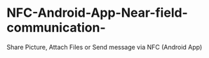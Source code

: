 # NFC-Android-App-Near-field-communication-
Share Picture, Attach Files or Send message via NFC (Android App)
